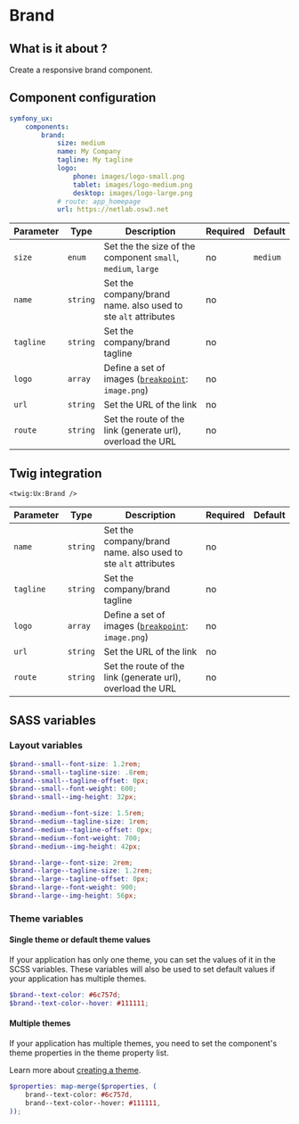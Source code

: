 # Brand

## What is it about ?

Create a responsive brand component.

<!-- {"file": "00-default.html", "language": "twig"} -->

## Component configuration

```yaml
symfony_ux:
    components:
        brand:
            size: medium
            name: My Company
            tagline: My tagline
            logo:
                phone: images/logo-small.png
                tablet: images/logo-medium.png
                desktop: images/logo-large.png
            # route: app_homepage
            url: https://netlab.osw3.net
```

| Parameter | Type | Description | Required | Default |
|-|-|-|-|-|
| `size` | `enum` | Set the the size of the component  `small`, `medium`, `large`  | no | `medium` |
| `name` | `string` | Set the company/brand name. also used to ste `alt` attributes | no |  |
| `tagline` | `string` | Set the company/brand tagline | no |  |
| `logo` | `array` | Define a set of images ([`breakpoint`](./../layout/breakpoints.md): `image.png`)| no |  |
| `url` | `string` | Set the URL of the link | no |  |
| `route` | `string` | Set the route of the link (generate url), overload the URL | no |  |

## Twig integration

```twig
<twig:Ux:Brand />
``` 

| Parameter | Type | Description | Required | Default |
|-|-|-|-|-|
| `name` | `string` | Set the company/brand name. also used to ste `alt` attributes | no |  |
| `tagline` | `string` | Set the company/brand tagline | no |  |
| `logo` | `array` | Define a set of images ([`breakpoint`](./../layout/breakpoints.md): `image.png`)| no |  |
| `url` | `string` | Set the URL of the link | no |  |
| `route` | `string` | Set the route of the link (generate url), overload the URL | no |  |

## SASS variables

### Layout variables

```scss
$brand--small--font-size: 1.2rem;
$brand--small--tagline-size: .8rem;
$brand--small--tagline-offset: 0px;
$brand--small--font-weight: 600;
$brand--small--img-height: 32px;

$brand--medium--font-size: 1.5rem;
$brand--medium--tagline-size: 1rem;
$brand--medium--tagline-offset: 0px;
$brand--medium--font-weight: 700;
$brand--medium--img-height: 42px;

$brand--large--font-size: 2rem;
$brand--large--tagline-size: 1.2rem;
$brand--large--tagline-offset: 0px;
$brand--large--font-weight: 900;
$brand--large--img-height: 56px;
```

### Theme variables

#### Single theme or default theme values

If your application has only one theme, you can set the values ​​of it in the SCSS variables.
These variables will also be used to set default values ​​if your application has multiple themes.

```scss
$brand--text-color: #6c757d;
$brand--text-color--hover: #111111;
```

#### Multiple themes

If your application has multiple themes, you need to set the component's theme properties in the theme property list.

Learn more about [creating a theme](./../layout/themes.md).

```scss
$properties: map-merge($properties, (
    brand--text-color: #6c757d,
    brand--text-color--hover: #111111,
));
```